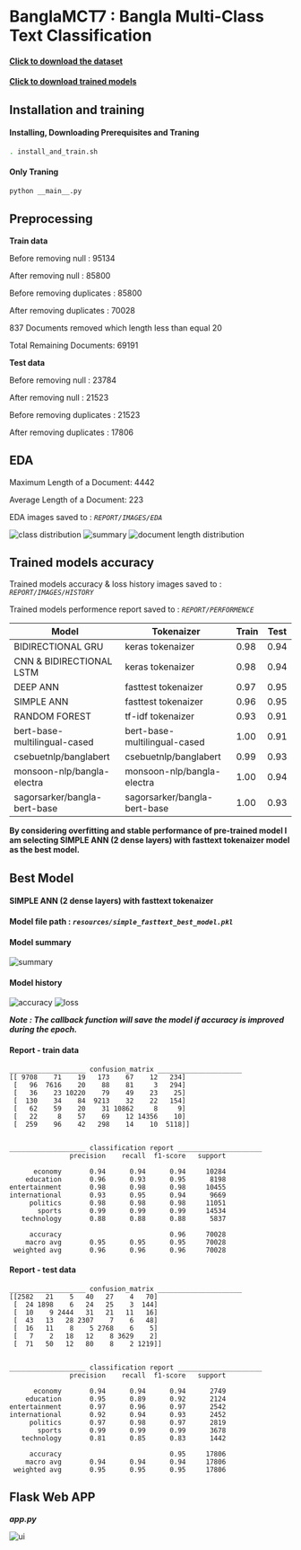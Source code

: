 # BanglaMCT7 : Bangla Multi-Class Text Classification
#### [Click to download the dataset](https://www.kaggle.com/gakowsher/banglamct7-bangla-multiclass-text-dataset-7-tags/code)
#### [Click to download trained models](https://drive.google.com/file/d/16BgSgZO1JMRCPo7_uZXxXmPaXwDmiVoc/view?usp=sharing)

## Installation and training

#### Installing, Downloading Prerequisites and Traning

```sh
. install_and_train.sh
```
#### Only Traning

```sh
python __main__.py
```

## Preprocessing

**Train data**

Before removing null : 95134 

After removing null : 85800

Before removing duplicates : 85800

After removing duplicates : 70028

837 Documents removed which length less than equal 20

Total Remaining Documents: 69191

**Test data**

Before removing null : 23784

After removing null : 21523

Before removing duplicates : 21523

After removing duplicates : 17806



## EDA

Maximum Length of a Document: 4442 

Average Length of a Document: 223


EDA images saved to :  _`REPORT/IMAGES/EDA`_

![class distribution](REPORT/IMAGES/EDA/class_distribution.png?raw=true)
![summary](REPORT/IMAGES/EDA/data_summary.png?raw=true)
![document length distribution](REPORT/IMAGES/EDA/document_length_distribution.png?raw=true)

## Trained models accuracy

Trained models accuracy & loss history images saved to :  _`REPORT/IMAGES/HISTORY`_

Trained models performence report saved to :  _`REPORT/PERFORMENCE`_

<!-- TABLE_GENERATE_START -->

| Model  | Tokenaizer | Train | Test |
| --- | ---- |---- |---- |
| BIDIRECTIONAL GRU  | keras tokenaizer  | 0.98  | 0.94|
| CNN & BIDIRECTIONAL LSTM  | keras tokenaizer  | 0.98  |0.94|
| DEEP ANN  | fasttest tokenaizer  | 0.97  | 0.95|
| SIMPLE ANN  | fasttest tokenaizer  | 0.96  |0.95|
| RANDOM FOREST  | tf-idf tokenaizer  | 0.93  |0.91|
| bert-base-multilingual-cased  | bert-base-multilingual-cased  | 1.00  |0.91|
| csebuetnlp/banglabert  | csebuetnlp/banglabert  | 0.99  |0.93|
| monsoon-nlp/bangla-electra  | monsoon-nlp/bangla-electra  | 1.00  |0.94|
| sagorsarker/bangla-bert-base  | sagorsarker/bangla-bert-base  | 1.00  |0.93|

**By considering overfitting and stable performance of pre-trained model I am selecting SIMPLE ANN (2 dense layers) with fasttext tokenaizer
model as the best model.**


<!-- TABLE_GENERATE_END -->

## Best Model

#### SIMPLE ANN (2 dense layers) with fasttext tokenaizer

#### Model file path :  _`resources/simple_fasttext_best_model.pkl`_

#### Model summary

![summary](REPORT/IMAGES/best_model_summary.png?raw=true)

#### Model history

![accuracy](REPORT/IMAGES/HISTORY/simple_fasttext_accuracy.png?raw=true)
![loss](REPORT/IMAGES/HISTORY/simple_fasttext_loss.png?raw=true)

**_Note : The callback function will save the model if accuracy is improved during the epoch._**

#### Report - train data

    ___________________ confusion_matrix _____________________
    [[ 9708    71    19   173    67    12   234]
     [   96  7616    20    88    81     3   294]
     [   36    23 10220    79    49    23    25]
     [  130    34    84  9213    32    22   154]
     [   62    59    20    31 10862     8     9]
     [   22     8    57    69    12 14356    10]
     [  259    96    42   298    14    10  5118]]
    
    
    ___________________ classification report _____________________
                   precision    recall  f1-score   support
    
          economy       0.94      0.94      0.94     10284
        education       0.96      0.93      0.95      8198
    entertainment       0.98      0.98      0.98     10455
    international       0.93      0.95      0.94      9669
         politics       0.98      0.98      0.98     11051
           sports       0.99      0.99      0.99     14534
       technology       0.88      0.88      0.88      5837
    
         accuracy                           0.96     70028
        macro avg       0.95      0.95      0.95     70028
     weighted avg       0.96      0.96      0.96     70028
#### Report - test data
    
    ___________________ confusion_matrix _____________________
    [[2582   21    5   40   27    4   70]
     [  24 1898    6   24   25    3  144]
     [  10    9 2444   31   21   11   16]
     [  43   13   28 2307    7    6   48]
     [  16   11    8    5 2768    6    5]
     [   7    2   18   12    8 3629    2]
     [  71   50   12   80    8    2 1219]]
    
    
    ___________________ classification report _____________________
                   precision    recall  f1-score   support
    
          economy       0.94      0.94      0.94      2749
        education       0.95      0.89      0.92      2124
    entertainment       0.97      0.96      0.97      2542
    international       0.92      0.94      0.93      2452
         politics       0.97      0.98      0.97      2819
           sports       0.99      0.99      0.99      3678
       technology       0.81      0.85      0.83      1442
    
         accuracy                           0.95     17806
        macro avg       0.94      0.94      0.94     17806
     weighted avg       0.95      0.95      0.95     17806

## Flask Web APP

**_app.py_**

![ui](REPORT/IMAGES/app.png?raw=true)

